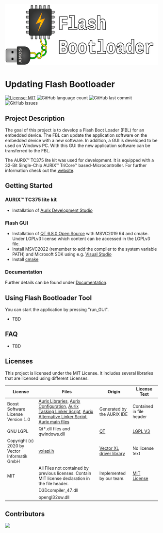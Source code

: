 <h1 align="center">
  <img src="./Deliverables/sprint-01/team-logo.png" alt="Flash Boot Loader Teamlogo" height="200"/>
</h1>

# Updating Flash Bootloader
[![License: MIT](https://img.shields.io/badge/License-MIT-yellow.svg)](https://opensource.org/licenses/MIT)
![GitHub language count](https://img.shields.io/github/languages/count/amosproj/amos2024ss07-updating-flash-boot-loader)
![GitHub last commit](https://img.shields.io/github/last-commit/amosproj/amos2024ss07-updating-flash-boot-loader)
![GitHub issues](https://img.shields.io/github/issues/amosproj/amos2024ss07-updating-flash-boot-loader)


## Project Description
The goal of this project is to develop a Flash Boot Loader (FBL) for an embedded device. The FBL can update the application software on the embedded device with a new software. In addition, a GUI is developed to be used on Windows PC. With this GUI the new application software can be transferred to the FBL.

The AURIX&trade; TC375 lite kit was used for development. It is equipped with a 32-Bit Single-Chip AURIX&trade; TriCore&trade; based-Microcontroller. For further information check out the [website](https://www.infineon.com/cms/en/product/evaluation-boards/kit_a2g_tc375_lite/).


## Getting Started 
### AURIX&trade; TC375 lite kit
* Installation of [Aurix Development Studio](https://www.infineon.com/cms/en/product/promopages/aurix-development-studio/)

### Flash GUI
* Installation of [QT 6.8.0 Open Source](https://www.qt.io/download-qt-installer-oss) with MSVC2019 64 and cmake. Under LGPLv3 license which content can be accessed in the LGPLv3 file.
* Install MSVC2022 (remember to add the compiler to the system variable PATH) and Microsoft SDK using e.g. [Visual Studio](https://visualstudio.microsoft.com/) 
* Install [cmake](https://cmake.org/)

### Documentation
Further details can be found under [Documentation](./Documentation).

## Using Flash Bootloader Tool
You can start the application by pressing "run_GUI".
* TBD

## FAQ
* TBD

## Licenses

<!--- TODO Vector in table -->

This project is licensed under the MIT License.
It includes several libraries that are licensed using different Licenses.

| License | Files | Origin | License Text |
|---------|-------|--------|--------------|
| Boost Software License Version 1.0 | [Aurix Libraries](MCU_Aurix/Libraries), [Aurix Configuration](MCU_Aurix/Configuration), [Aurix Tasking Linker Script](MCU_Aurix/Lcf_Tasking_Tricore_Tc.lsl), [Aurix Alternative Linker Script](MCU_Aurix/Lcf_Gnuc_Tricore_Tc.lsl), [Aurix main files](MCU_Aurix/main) | Generated by the AURIX IDE | Contained in file header |
| GNU LGPL | Qt*.dll files and qwindows.dll | [QT](https://www.qt.io/download) | [LGPL V3](LGPLv3.txt) |
| Copyright (c) 2020 by Vector Informatik GmbH | [vxlapi.h](_Snippets/GUI/CAN_Wrapper/src/lib/vxlapi.h) | [Vector XL driver library](https://www.vector.com/de/de/download/vector-driver-setup-windows-10-und-11/) | No license text |
| MIT | All Files not contained by previous licenses. Contain MIT license declaration in the file header. | Implemented by our team. | [MIT License](LICENSE) |
|  | D3Dcompiler_47.dll |  | []() |
|  | opengl32sw.dll |  | []() |

## Contributors
<a href="https://github.com/amosproj/amos2024ss07-updating-flash-boot-loader/graphs/contributors">
  <img src="https://contrib.rocks/image?repo=amosproj/amos2024ss07-updating-flash-boot-loader"/>
</a>

